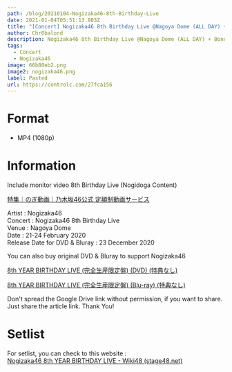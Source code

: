 ```yaml
---
path: /blog/20210104-Nogizaka46-8th-Birthday-Live
date: 2021-01-04T05:51:13.803Z
title: "[Concert] Nogizaka46 8th Birthday Live @Nagoya Dome (ALL DAY) + Bonus Disc"
author: Chr0balord
description: Nogizaka46 8th Birthday Live @Nagoya Dome (ALL DAY) + Bonus Disc
tags:
  - Concert
  - Nogizaka46
image: 66b80eb2.png
image2: nogizaka46.png
label: Pasted
url: https://controlc.com/27fca156
---
```

# Format

* MP4 (1080p)

# Information

Include monitor video 8th Birthday Live (Nogidoga Content)

<!--StartFragment-->

[特集｜のぎ動画｜乃木坂46公式 定額制動画サービス ](https://nogidoga.com/topics/14)

<!--EndFragment-->

Artist : Nogizaka46 <br> Concert : Nogizaka46 8th Birthday Live <br> Venue : Nagoya Dome <br> Date : 21-24 February 2020 <br> Release Date for DVD & Bluray : 23 December 2020

You can also buy original DVD & Bluray to support Nogizaka46

[ 8th YEAR BIRTHDAY LIVE (完全生産限定盤) (DVD) (特典なし)](https://www.amazon.co.jp/dp/B08N3X669P/)

[8th YEAR BIRTHDAY LIVE (完全生産限定盤) (Blu-ray) (特典なし)](https://www.amazon.co.jp/dp/B08N3GGQP7/)

Don't spread the Google Drive link without permission, if you want to share. Just share the article link. Thank You!

# Setlist

For setlist, you can check to this website : \
[Nogizaka46 8th YEAR BIRTHDAY LIVE - Wiki48 (stage48.net)](http://stage48.net/wiki/index.php/Nogizaka46_8th_YEAR_BIRTHDAY_LIVE)